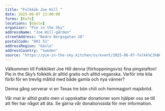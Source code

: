 ```yaml
---
title: "Folkkök Joe Hill "
date: 2025-06-07 13:00:00
forms: [Kafé]
locations: [Gävle]
organizer: "Pie in the Sky"
addressName: "Joe Hill-gården"
streetAddress: "Nedre Bergsgatan 28"
postalCode: "802 51"
addressRegion: "Gävle"
addressCountry: "Sweden"
source: "https://pie-in-the-sky.kitchen/sv/event/2025-06-07-folkk%C3%B6k-jh"
--- 
```

Välkommen till Folkköket Joe Hill denna (förhoppningsvis) fina pingstafton! Pie in the Sky’s folkkök är alltid gratis och alltid veganska. Varför inte kila förbi för en trevlig måltid med både gamla och nya vänner?

Denna gång serverar vi en Texas tre bön chili och hemmagjort majsbröd.

Vår mat är alltid gratis men vi uppskattar donationer som hjälper oss se till att fler har något att äta. Se gärna vår donationssida för mer information.

